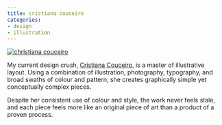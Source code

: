 ```yaml
---
title: cristiana couceiro
categories:
- design
- illustration
---
```


[![ christiana couceiro](/blog/old-uploads/2011/05/20110517_cc.png)](http://www.cristianacouceiro.com/)

My current design crush, [Cristiana Couceiro](http://www.cristianacouceiro.com/), is a master of illustrative layout. Using a combination of illustration, photography, typography, and broad swaths of colour and pattern, she creates graphically simple yet conceptually complex pieces.


Despite her consistent use of colour and style, the work never feels stale, and each piece feels more like an original piece of art than a product of a proven process.
